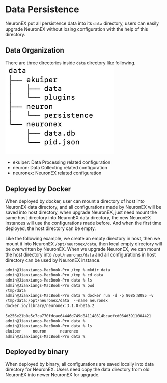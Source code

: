 # Data Persistence

NeuronEX put all persistence data into its `data` directory, users can easily upgrade NeuronEX without losing configuration with the help of this directory.

## Data Organization

There are three directories inside `data` directory like following. 
![image](./assets/data-struct.jpg)

* ekuiper: Data Processing related configuration 
* neuron: Data Collecting related configuration
* neuronex: NeuronEX related configuration

## Deployed by Docker

When deployed by docker, user can mount a directory of host into NeuronEX data directory, and all configurations made by NeuronEX will be
saved into host directory, when upgrade NeuronEX, just need mount the same host directory into NeuronEX data directory, the new NeuronEX
instances will use the configurations made before. And when the first time deployed, the host directory can be empty.

Like the following example, we create an empty directory in host, then we mount it into NeuronEX `/opt/neuronex/data`, then local empty directory
will be overwritten by NeuronEX. When we upgrade NeuronEX, we can mount the host directory into `/opt/neuronex/data` and all configurations in host directory
can be used by NeuronEX instance.

```shell
admin@Jianxiangs-MacBook-Pro /tmp % mkdir data
admin@Jianxiangs-MacBook-Pro /tmp % cd data 
admin@Jianxiangs-MacBook-Pro data % ls 
admin@Jianxiangs-MacBook-Pro data % pwd
/tmp/data
admin@Jianxiangs-MacBook-Pro data % docker run -d -p 8085:8085 -v /tmp/data:/opt/neuronex/data  --name neuronex  docker.io/library/neuronex:3.1.0-beta.2

5e256e21b0e5c7ca770fdcae64446d749d841148614bcacfcd064d3911004421
admin@Jianxiangs-MacBook-Pro data % 
admin@Jianxiangs-MacBook-Pro data % ls
ekuiper		neuron		neuronex
admin@Jianxiangs-MacBook-Pro data % 

```

## Deployed by binary

When deployed by binary, all configurations are saved locally into data directory for NeuronEX.
Users need copy the data directory from old NeuronEX into newer NeuronEX for upgrade.